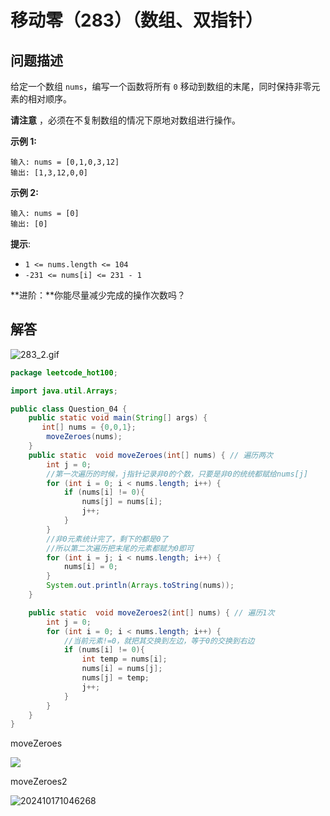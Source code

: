 # 移动零（283）（数组、双指针）

## 问题描述

给定一个数组 `nums`，编写一个函数将所有 `0` 移动到数组的末尾，同时保持非零元素的相对顺序。

**请注意** ，必须在不复制数组的情况下原地对数组进行操作。

 

**示例 1:**

```
输入: nums = [0,1,0,3,12]
输出: [1,3,12,0,0]
```

**示例 2:**

```
输入: nums = [0]
输出: [0]
```

 

**提示**:

- `1 <= nums.length <= 104`
- `-231 <= nums[i] <= 231 - 1`

 

**进阶：**你能尽量减少完成的操作次数吗？

## 解答

![283_2.gif](https://pic.leetcode-cn.com/36d1ac5d689101cbf9947465e94753c626eab7fcb736ae2175f5d87ebc85fdf0-283_2.gif)



```java
package leetcode_hot100;

import java.util.Arrays;

public class Question_04 {
    public static void main(String[] args) {
       int[] nums = {0,0,1};
        moveZeroes(nums);
    }
    public static  void moveZeroes(int[] nums) { // 遍历两次
        int j = 0;
        //第一次遍历的时候，j指针记录非0的个数，只要是非0的统统都赋给nums[j]
        for (int i = 0; i < nums.length; i++) {
            if (nums[i] != 0){
                nums[j] = nums[i];
                j++;
            }
        }
        //非0元素统计完了，剩下的都是0了
        //所以第二次遍历把末尾的元素都赋为0即可
        for (int i = j; i < nums.length; i++) {
            nums[i] = 0;
        }
        System.out.println(Arrays.toString(nums));
    }

    public static  void moveZeroes2(int[] nums) { // 遍历1次
        int j = 0;
        for (int i = 0; i < nums.length; i++) {
            //当前元素!=0，就把其交换到左边，等于0的交换到右边
            if (nums[i] != 0){
                int temp = nums[i];
                nums[i] = nums[j];
                nums[j] = temp;
                j++;
            }
        }
    }
}

```

moveZeroes



![](https://panger-1330565050.cos.ap-beijing.myqcloud.com/202410171246572.png)

moveZeroes2

![202410171046268](https://panger-1330565050.cos.ap-beijing.myqcloud.com/202410171247482.png)
